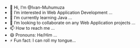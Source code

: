 - 👋 Hi, I’m @Ivan-Muhumuza
- 👀 I’m interested in Web Application Development ...
- 🌱 I’m currently learning Java ...
- 💞️ I’m looking to collaborate on any Web Application projects ...
- 📫 How to reach me ...
- 😄 Pronouns: He/Him ...
- ⚡ Fun fact: I can roll my tongue...

<!---
Ivan-Muhumuza/Ivan-Muhumuza is a ✨ special ✨ repository because its `README.md` (this file) appears on your GitHub profile.
You can click the Preview link to take a look at your changes.
--->
